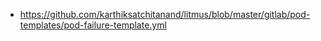 - https://github.com/karthiksatchitanand/litmus/blob/master/gitlab/pod-templates/pod-failure-template.yml
